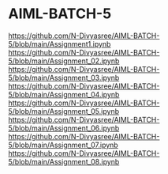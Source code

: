 # AIML-BATCH-5
https://github.com/N-Divyasree/AIML-BATCH-5/blob/main/Assignment1.ipynb <br/>
https://github.com/N-Divyasree/AIML-BATCH-5/blob/main/Assignment_02.ipynb <br/>
https://github.com/N-Divyasree/AIML-BATCH-5/blob/main/Assignment_03.ipynb </br>
https://github.com/N-Divyasree/AIML-BATCH-5/blob/main/Assignment_04.ipynb <br/>
https://github.com/N-Divyasree/AIML-BATCH-5/blob/main/Assignment_05.ipynb </br>
https://github.com/N-Divyasree/AIML-BATCH-5/blob/main/Assignment_06.ipynb </br>
https://github.com/N-Divyasree/AIML-BATCH-5/blob/main/Assignment_07.ipynb </br>
https://github.com/N-Divyasree/AIML-BATCH-5/blob/main/Assignment_08.ipynb </br>
